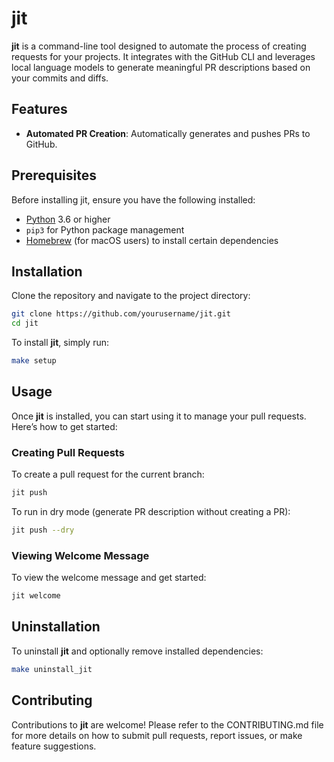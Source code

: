 # jit

**jit** is a command-line tool designed to automate the process of creating requests for your projects. It integrates with the GitHub CLI and leverages local language models to generate meaningful PR descriptions based on your commits and diffs.

## Features

- **Automated PR Creation**: Automatically generates and pushes PRs to GitHub.

## Prerequisites

Before installing jit, ensure you have the following installed:

- [Python](https://www.python.org/downloads/) 3.6 or higher
- `pip3` for Python package management
- [Homebrew](https://brew.sh/) (for macOS users) to install certain dependencies

## Installation

Clone the repository and navigate to the project directory:

```bash
git clone https://github.com/yourusername/jit.git
cd jit
```

To install **jit**, simply run:

```bash
make setup
```

## Usage

Once **jit** is installed, you can start using it to manage your pull requests. Here’s how to get started:

### Creating Pull Requests

To create a pull request for the current branch:

```bash
jit push
```

To run in dry mode (generate PR description without creating a PR):

```bash
jit push --dry
```

### Viewing Welcome Message

To view the welcome message and get started:

```bash
jit welcome
```

## Uninstallation

To uninstall **jit** and optionally remove installed dependencies:

```bash
make uninstall_jit
```

## Contributing

Contributions to **jit** are welcome! Please refer to the CONTRIBUTING.md file for more details on how to submit pull requests, report issues, or make feature suggestions.
